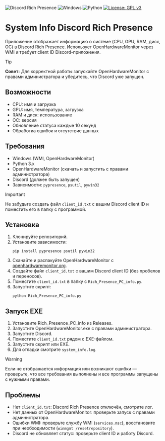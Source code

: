 ![Discord Rich Presence](https://img.shields.io/badge/Discord%20Rich%20Presence-active-5865F2?logo=discord&logoColor=white)
![Windows](https://img.shields.io/badge/Windows-Supported-0078D6?logo=windows&logoColor=white)
![Python](https://img.shields.io/badge/Python-3.x-3776AB?logo=python&logoColor=white)
[![License: GPL v3](https://img.shields.io/badge/License-GPLv3-blue.svg)](https://www.gnu.org/licenses/gpl-3.0)




# System Info Discord Rich Presence

Приложение отображает информацию о системе (CPU, GPU, RAM, диск, ОС) в Discord Rich Presence. Использует OpenHardwareMonitor через WMI и требует client ID Discord-приложения.

> [!TIP]
> **Совет:** Для корректной работы запускайте OpenHardwareMonitor с правами администратора и убедитесь, что Discord уже запущен.

## Возможности

- CPU: имя и загрузка
- GPU: имя, температура, загрузка
- RAM и диск: использование
- ОС: версия
- Обновление статуса каждые 10 секунд
- Обработка ошибок и отсутствие данных

## Требования

- Windows (WMI, OpenHardwareMonitor)
- Python 3.x
- OpenHardwareMonitor (скачать и запустить с правами администратора)
- Discord (должен быть запущен)
- Зависимости: `pypresence`, `psutil`, `pywin32`

> [!IMPORTANT]
> Не забудьте создать файл `client_id.txt` с вашим Discord client ID и поместить его в папку с программой.

## Установка

1. Клонируйте репозиторий.
2. Установите зависимости:
   ```
   pip install pypresence psutil pywin32
   ```
3. Скачайте и распакуйте OpenHardwareMonitor с [openhardwaremonitor.org](https://openhardwaremonitor.org/).
4. Создайте файл `client_id.txt` с вашим Discord client ID (без пробелов и переносов).
5. Поместите `client_id.txt` в папку с `Rich_Presence_PC_info.py`.
6. Запустите скрипт:
   ```
   python Rich_Presence_PC_info.py
   ```

## Запуск EXE

1. Установите Rich_Presence_PC_info из Releases.
2. Запустите OpenHardwareMonitor.exe с правами администратора.
3. Запустите Discord.
4. Поместите `client_id.txt` рядом с EXE-файлом.
5. Запустите скрипт или EXE.
6. Для отладки смотрите `system_info.log`.


> [!WARNING]
> Если не отображается информация или возникают ошибки — проверьте, что все требования выполнены и все программы запущены с нужными правами.

## Проблемы

- Нет `client_id.txt`: Discord Rich Presence отключён, смотрите лог.
- Нет данных от OpenHardwareMonitor: проверьте запуск с правами администратора.
- Ошибки WMI: проверьте службу WMI (`services.msc`), восстановите при необходимости (`winmgmt /resetrepository`).
- Discord не обновляет статус: проверьте client ID и работу Discord.

##
